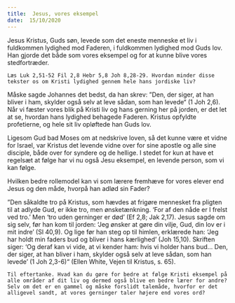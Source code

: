 ```yaml
---
title:  Jesus, vores eksempel
date:  15/10/2020
---
```


Jesus Kristus, Guds søn, levede som det eneste menneske et liv i fuldkommen lydighed mod Faderen, i fuldkommen lydighed mod Guds lov. Han gjorde det både som vores eksempel og for at kunne blive vores stedfortræder.

`Læs Luk 2,51-52 Fil 2,8 Hebr 5,8 Joh 8,28-29. Hvordan minder disse tekster os om Kristi lydighed gennem hele hans jordiske liv?`

Måske sagde Johannes det bedst, da han skrev: ”Den, der siger, at han bliver i ham, skylder også selv at leve sådan, som han levede“ (1 Joh 2,6). Når vi fæster vores blik på Kristi liv og hans gerning her på jorden, er det let at se, hvordan hans lydighed behagede Faderen. Kristus opfyldte profetierne, og hele sit liv opløftede han Guds lov.

Ligesom Gud bad Moses om at nedskrive loven, så det kunne være et vidne for Israel, var Kristus det levende vidne over for sine apostle og alle sine disciple, både over for syndere og de hellige. I stedet for kun at have et regelsæt at følge har vi nu også Jesu eksempel, en levende person, som vi kan følge.

Hvilken bedre rollemodel kan vi som lærere fremhæve for vores elever end Jesus og den måde, hvorpå han adlød sin Fader?

”Den såkaldte tro på Kristus, som hævdes at frigøre mennesket fra pligten til at adlyde Gud, er ikke tro, men ønsketænkning. ‘For af den nåde er I frelst ved tro.’ Men ‘tro uden gerninger er død’ (Ef 2,8; Jak 2,17). Jesus sagde om sig selv, før han kom til jorden: ‘Jeg ønsker at gøre din vilje, Gud, din lov er i mit indre’ (Sl 40,9). Og lige før han steg op til himlen, erklærede han: ‘Jeg har holdt min faders bud og bliver i hans kærlighed’ (Joh 15,10). Skriften siger: ‘Og deraf kan vi vide, at vi kender ham: hvis vi holder hans bud… Den, der siger, at han bliver i ham, skylder også selv at leve sådan, som han levede’ (1 Joh 2,3-6)“ (Ellen White, Vejen til Kristus, s. 65).

`Til eftertanke. Hvad kan du gøre for bedre at følge Kristi eksempel på alle områder af dit liv og dermed også blive en bedre lærer for andre? Selv om det er en gammel og måske forslidt talemåde, hvorfor er det alligevel sandt, at vores gerninger taler højere end vores ord?`